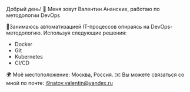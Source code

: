 Добрый день! 👋 
Меня зовут Валентин Ананских, работаю по методологии DevOps

🧠Занимаюсь автоматизацией IT-процессов опираясь на DevOps-методологию. Используя следующие решения:
- Docker
- Git
- Kubernetes
- CI/CD

🌍  Моё местоположение: Москва, Россия.
✉️  Вы можете связаться со мной по почте: i9natov.valentin@yandex.ru
